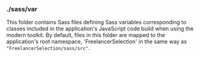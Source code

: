 ### ./sass/var

This folder contains Sass files defining Sass variables corresponding to classes
included in the application's JavaScript code build when using the modern toolkit.
By default, files in this folder are mapped to the application's root namespace,
'FreelancerSelection' in the same way as `"FreelancerSelection/sass/src"`.